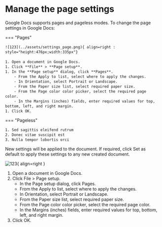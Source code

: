 # Manage the page settings

Google Docs supports pages and pageless modes. To change the page settings in Google Docs:

=== "Pages"

    ![123](../assets/settings_page.png){ align=right : style="height:476px;width:335px"}

    1. Open a document in Google Docs.
    1. Click **File** > **Page setup**.
    1. In the **Page setup** dialog, click **Pages**.
        - From the Apply to list, select where to apply the changes.
        - In Orientation, select Portrait or Landscape.
        - From the Paper size list, select required paper size.
        - From the Page color color picker, select the required page color.
        - In the Margins (inches) fields, enter required values for top, bottom, left, and right margin.
    1. Click OK.

=== "Pageless"

    1. Sed sagittis eleifend rutrum
    2. Donec vitae suscipit est
    3. Nulla tempor lobortis orci



New settings will be applied to the document. If required, click Set as default to apply these settings to any new created document.

![123](settings_page.png){ align=right }

1. Open a document in Google Docs.
1. Click File > Page setup.
    - In the Page setup dialog, click Pages.
    - From the Apply to list, select where to apply the changes.
    - In Orientation, select Portrait or Landscape.
    - From the Paper size list, select required paper size.
    - From the Page color color picker, select the required page color.
    - In the Margins (inches) fields, enter required values for top, bottom, left, and right margin.
1. Click OK.